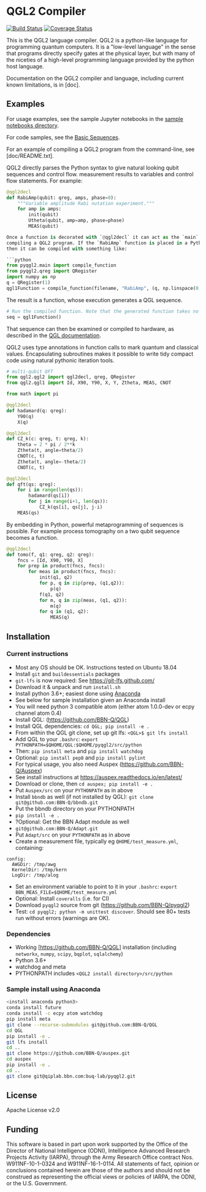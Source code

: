 # QGL2 Compiler

[![Build Status](https://travis-ci.org/BBN-Q/pyqgl2.svg?branch=master)](https://travis-ci.org/BBN-Q/pyqgl2) [![Coverage Status](https://coveralls.io/repos/BBN-Q/pyqgl2/badge.svg?branch=master)](https://coveralls.io/r/BBN-Q/pyqgl2)

This is the QGL2 language compiler. QGL2 is a python-like language for
programming quantum computers. It is a "low-level language" in the sense that
programs directly specify gates at the physical layer, but with many of the
niceties of a high-level programming language provided by the python host
language.

Documentation on the QGL2 compiler and language, including current known limitations, is in [doc].

## Examples

For usage examples, see the sample Jupyter notebooks in the [sample notebooks directory](/notebooks).

For code samples, see the [Basic Sequences](/src/python/qgl2/basic_sequences).

For an example of compiling a QGL2 program from the command-line, see [doc/README.txt].

QGL2 directly parses the Python syntax to give natural looking qubit sequences and control flow.
measurement results to variables and control flow statements. For example:

```python
@qgl2decl
def RabiAmp(qubit: qreg, amps, phase=0):
    """Variable amplitude Rabi nutation experiment."""
    for amp in amps:
        init(qubit)
        Utheta(qubit, amp=amp, phase=phase)
        MEAS(qubit)

Once a function is decorated with `@qgl2decl` it can act as the `main` for
compiling a QGL2 program. If the `RabiAmp` function is placed in a Python module
then it can be compiled with something like:

```python
from pyqgl2.main import compile_function
from pyqgl2.qreg import QRegister
import numpy as np
q = QRegister(1)
qgl1Function = compile_function(filename, "RabiAmp", (q, np.linspace(0, 1, 1), 0))
```

The result is a function, whose execution generates a QGL sequence.
```python
# Run the compiled function. Note that the generated function takes no arguments itself
seq = qgl1Function()
```
That sequence can then be examined or compiled to hardware, as described in the [QGL documentation](https://github.com/BBN-Q/QGL).

QGL2 uses type annotations in function calls to mark quantum and classical
values. Encapsulating subroutines makes it possible to write tidy compact code
using natural pythonic iteration tools.

```python
# multi-qubit QFT
from qgl2.qgl2 import qgl2decl, qreg, QRegister
from qgl2.qgl1 import Id, X90, Y90, X, Y, Ztheta, MEAS, CNOT

from math import pi

@qgl2decl
def hadamard(q: qreg):
    Y90(q)
    X(q)

@qgl2decl
def CZ_k(c: qreg, t: qreg, k):
    theta = 2 * pi / 2**k
    Ztheta(t, angle=theta/2)
    CNOT(c, t)
    Ztheta(t, angle=-theta/2)
    CNOT(c, t)

@qgl2decl
def qft(qs: qreg):
    for i in range(len(qs)):
        hadamard(qs[i])
        for j in range(i+1, len(qs)):
            CZ_k(qs[i], qs[j], j-i)
    MEAS(qs)
```

By embedding in Python, powerful metaprogramming of sequences is possible. For
example process tomography on a two qubit sequence becomes a function.

```python
@qgl2decl
def tomo(f, q1: qreg, q2: qreg):
    fncs = [Id, X90, Y90, X]
    for prep in product(fncs, fncs):
        for meas in product(fncs, fncs):
            init(q1, q2)
            for p, q in zip(prep, (q1,q2)):
                p(q)
            f(q1, q2)
            for m, q in zip(meas, (q1, q2)):
                m(q)
            for q in (q1, q2):
                MEAS(q)
```


## Installation
### Current instructions
 * Most any OS should be OK. Instructions tested on Ubuntu 18.04
 * Install `git` and `buildessentials` packages
 * `git-lfs` is now required: See https://git-lfs.github.com/
  * Download it & unpack and run `install.sh`
 * Install python 3.6+; easiest done using [Anaconda](https://www.anaconda.com/distribution/#download-section)
  * See below for sample installation given an Anaconda install
  * You will need python 3 compatible atom (either atom 1.0.0-dev or ecpy channel atom 0.4)
 * Install QGL: (https://github.com/BBN-Q/QGL)
  * Install QGL dependencies: `cd QGL; pip install -e .`
  * From within the QGL git clone, set up git lfs: `<QGL>$ git lfs install`
  * Add QGL to your `.bashrc`: `export PYTHONPATH=$QHOME/QGL:$QHOME/pyqgl2/src/python`
 * Then: `pip install meta` and `pip install watchdog`
 * Optional: `pip install pep8` and `pip install pylint`
 * For typical usage, you also need Auspex (https://github.com/BBN-Q/Auspex)
  * See install instructions at https://auspex.readthedocs.io/en/latest/
   * Download or clone, then `cd auspex; pip install -e .`
  * Put `Auspex/src` on your `PYTHONPATH` as in above
 * Install `bbndb` as well (if not installed by QGL): `git clone git@github.com:BBN-Q/bbndb.git`
  * Put the bbndb directory on your PYTHONPATH
  * `pip install -e .`
 * ?Optional: Get the BBN Adapt module as well
  * `git@github.com:BBN-Q/Adapt.git`
  * Put `Adapt/src` on your `PYTHONPATH` as in above
 * Create a measurement file, typically eg `QHOME/test_measure.yml`, containing:
```
config:
  AWGDir: /tmp/awg
  KernelDir: /tmp/kern
  LogDir: /tmp/alog
```
 * Set an environment variable to point to it in your `.bashrc`: `export BBN_MEAS_FILE=$QHOME/test_measure.yml`
 * Optional: Install `coveralls` (i.e. for CI)
 * Download `pyqgl2` source from git (https://github.com/BBN-Q/pyqgl2)
 * Test: `cd pyqgl2; python -m unittest discover`. Should see 80+ tests run without errors (warnings are OK).

### Dependencies
 * Working [https://github.com/BBN-Q/QGL] installation (including `networkx`, `numpy`, `scipy`, `bqplot`, `sqlalchemy`)
 * Python 3.6+
 * watchdog and meta
 * PYTHONPATH includes `<QGL2 install directory>/src/python`

### Sample install using Anaconda
```bash
<install anaconda python3>
conda install future
conda install -c ecpy atom watchdog
pip install meta
git clone --recurse-submodules git@github.com:BBN-Q/QGL
cd QGL
pip install -e .
git lfs install
cd ..
git clone https://github.com/BBN-Q/auspex.git
cd auspex
pip install -e .
cd ..
git clone git@qiplab.bbn.com:buq-lab/pyqgl2.git
```

## License

Apache License v2.0

## Funding ##

This software is based in part upon work supported by the Office of the Director
of National Intelligence (ODNI), Intelligence Advanced Research Projects
Activity (IARPA), through the Army Research Office contract Nos.
W911NF-10-1-0324 and W911NF-16-1-0114. All statements of fact, opinion or
conclusions contained herein are those of the authors and should not be
construed as representing the official views or policies of IARPA, the ODNI, or
the U.S. Government.

